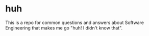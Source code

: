 # huh
This is a repo for common questions and answers about Software Engineering that makes me go "huh! I didn't know that". 
